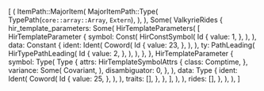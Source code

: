 [
    (
        ItemPath::MajorItem(
            MajorItemPath::Type(
                TypePath(`core::array::Array`, `Extern`),
            ),
        ),
        Some(
            ValkyrieRides {
                hir_template_parameters: Some(
                    HirTemplateParameters(
                        [
                            HirTemplateParameter {
                                symbol: Const(
                                    HirConstSymbol(
                                        Id {
                                            value: 1,
                                        },
                                    ),
                                ),
                                data: Constant {
                                    ident: Ident(
                                        Coword(
                                            Id {
                                                value: 23,
                                            },
                                        ),
                                    ),
                                    ty: PathLeading(
                                        HirTypePathLeading(
                                            Id {
                                                value: 2,
                                            },
                                        ),
                                    ),
                                },
                            },
                            HirTemplateParameter {
                                symbol: Type(
                                    Type {
                                        attrs: HirTemplateSymbolAttrs {
                                            class: Comptime,
                                        },
                                        variance: Some(
                                            Covariant,
                                        ),
                                        disambiguator: 0,
                                    },
                                ),
                                data: Type {
                                    ident: Ident(
                                        Coword(
                                            Id {
                                                value: 25,
                                            },
                                        ),
                                    ),
                                    traits: [],
                                },
                            },
                        ],
                    ),
                ),
                rides: [],
            },
        ),
    ),
]